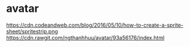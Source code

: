 # avatar

https://cdn.codeandweb.com/blog/2016/05/10/how-to-create-a-sprite-sheet/spritestrip.png
https://cdn.rawgit.com/ngthanhhuu/avatar/93a56176/index.html
